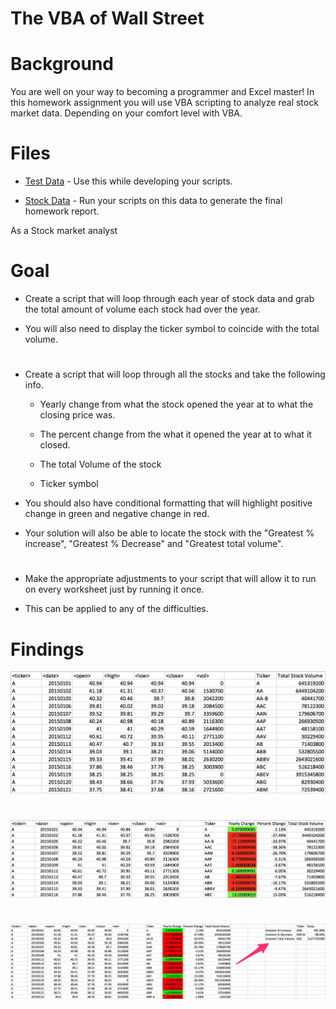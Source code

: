 # The VBA of Wall Street

# Background

You are well on your way to becoming a programmer and Excel master! In this homework assignment you will use VBA scripting to analyze real stock market data. Depending on your comfort level with VBA.

# Files

* [Test Data](Resources/alphabtical_testing.xlsx) - Use this while developing your scripts.

* [Stock Data](Resources/Multiple_year_stock_data.xlsx) - Run your scripts on this data to generate the final homework report.

As a Stock market analyst

# Goal

* Create a script that will loop through each year of stock data and grab the total amount of volume each stock had over the year.

* You will also need to display the ticker symbol to coincide with the total volume.
#
* Create a script that will loop through all the stocks and take the following info.

  * Yearly change from what the stock opened the year at to what the closing price was.

  * The percent change from the what it opened the year at to what it closed.

  * The total Volume of the stock

  * Ticker symbol

* You should also have conditional formatting that will highlight positive change in green and negative change in red.

* Your solution will also be able to locate the stock with the "Greatest % increase", "Greatest % Decrease" and "Greatest total volume".

#
* Make the appropriate adjustments to your script that will allow it to run on every worksheet just by running it once.

* This can be applied to any of the difficulties.

# Findings

![x](images/solution1.png)
#

![x](images/solution2.png)
#

![x](images/solution3.png)
